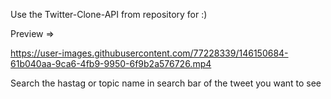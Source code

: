Use the Twitter-Clone-API from repository for  :)

Preview =>

https://user-images.githubusercontent.com/77228339/146150684-61b040aa-9ca6-4fb9-9950-6f9b2a576726.mp4


Search the hastag or topic name in search bar of the tweet you want to see
